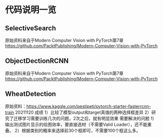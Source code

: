 # 代码说明一览

## SelectiveSearch
原始资料来自于Modern Computer Vision with PyTorch第7章
https://github.com/PacktPublishing/Modern-Computer-Vision-with-PyTorch

## ObjectDectionRCNN 
原始资料来自于Modern Computer Vision with PyTorch第7章
https://github.com/PacktPublishing/Modern-Computer-Vision-with-PyTorch

## WheatDetection
原始资料：https://www.kaggle.com/pestipeti/pytorch-starter-fasterrcnn-train 
20211120
    成绩
        1）比较了模型output和target真值的两种选择框差异
        2）研究了迁移学习需要训练几次的问题，2次之后，就有明显效果
    需要解决的问题
        1）输出测试图片显示的绘图效率，要直接选材（不需要Valid Loader），还不能重叠。
        2）根据类别的概率来选择前30个框即可，不需要100个框这么多。 